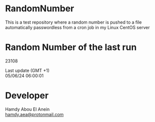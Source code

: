 # RandomNumber    
This is a test repository where a random number is pushed to a file automatically passwordless from a cron job in my Linux CentOS server    
# Random Number of the last run   
23108
      
Last update (GMT +1)    
05/06/24 06:00:01
# Developer    
Hamdy Abou El Anein   
hamdy.aea@protonmail.com
